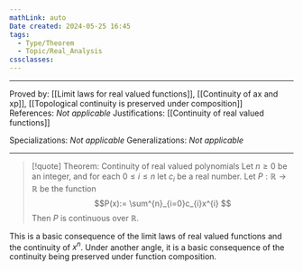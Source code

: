 ```yaml
---
mathLink: auto
Date created: 2024-05-25 16:45
tags:
  - Type/Theorem
  - Topic/Real_Analysis
cssclasses:
---
```


---

Proved by: [[Limit laws for real valued functions]], [[Continuity of ax and xp]], [[Topological continuity is preserved under composition]]
References: _Not applicable_
Justifications: [[Continuity of real valued functions]]

Specializations: _Not applicable_
Generalizations: _Not applicable_

---

> [!quote] Theorem: Continuity of real valued polynomials
> Let $n ≥ 0$ be an integer, and for each $0 ≤ i ≤ n$ let $c_i$ be a real number. Let $P : \mathbb{R} → \mathbb{R}$ be the function $$P(x):= \sum^{n}_{i=0}c_{i}x^{i} $$ Then $P$ is continuous over $\mathbb{R}$.

This is a basic consequence of the limit laws of real valued functions and the continuity of $x^{n}$. Under another angle, it is a basic consequence of the continuity being preserved under function composition.


